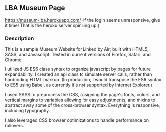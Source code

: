 ## LBA Museum Page
<a href="https://museum-lba.herokuapp.com/">https://museum-lba.herokuapp.com/</a> (if the login seems unresponsive, give it time! That is the heroku server spinning up.)


### Description
This is a sample Museum Website for Linked by Air; built with HTML5, SASS, and Javascript. Tested in current versions of Firefox, Safari, and Chrome.

I utilized JS ES6 class syntax to organize javascript by pages for future expandability. I created an api class to simulate server calls, rather than hardcoding HTML markup. (In production, I would transpose the ES6 syntax to ES5 using Babel, as currently it's not supported by Internet Explorer.)

I used SASS to preprocess the CSS, assigning the page's fonts, colors, and vertical margins to variables allowing for easy adjustments, and mixins to abstract away some of the cross-browser syntax. Everything is responsive, including typography. 

I also leveraged CSS browser optimizations to handle performance on rollovers.
 
